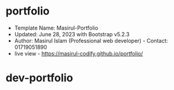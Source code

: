 # portfolio 
 * Template Name: Masirul-Portfolio
 * Updated: June 28, 2023 with Bootstrap v5.2.3
 * Author: Masirul Islam  (Professional  web  developer) - Contact: 01719051890 
 * live view -
https://masirul-codify.github.io/portfolio/ 

# dev-portfolio
